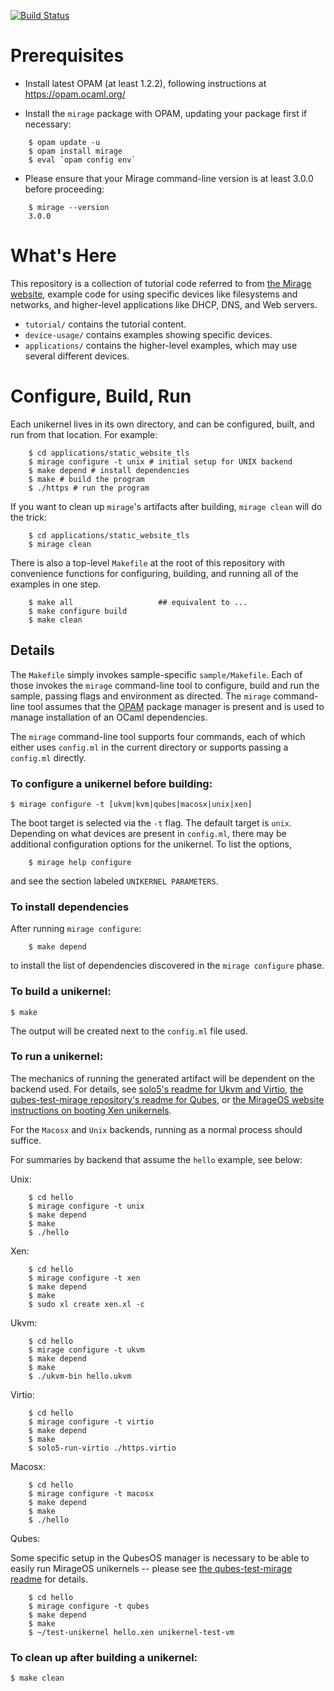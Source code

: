 [![Build Status](https://travis-ci.org/mirage/mirage-skeleton.svg?branch=master)](https://travis-ci.org/mirage/mirage-skeleton)

Prerequisites
=============

- Install latest OPAM (at least 1.2.2), following instructions at
<https://opam.ocaml.org/>

- Install the `mirage` package with OPAM, updating your package first if
necessary:

```
    $ opam update -u
    $ opam install mirage
    $ eval `opam config env`
```

- Please ensure that your Mirage command-line version is at least 3.0.0 before
proceeding:

```
    $ mirage --version
    3.0.0
```


What's Here
===========

This repository is a collection of tutorial code referred to from [the Mirage
website](https://mirage.io), example code for using specific devices like
filesystems and networks, and higher-level applications like
DHCP, DNS, and Web servers.

* `tutorial/` contains the tutorial content.
* `device-usage/` contains examples showing specific devices.
* `applications/` contains the higher-level examples, which may use several
  different devices.

Configure, Build, Run
=====================

Each unikernel lives in its own directory, and can be configured, built, and run
from that location.  For example:

```
    $ cd applications/static_website_tls
    $ mirage configure -t unix # initial setup for UNIX backend
    $ make depend # install dependencies
    $ make # build the program
    $ ./https # run the program
```

If you want to clean up `mirage`'s artifacts after building, `mirage clean`
will do the trick:

```
    $ cd applications/static_website_tls
    $ mirage clean
```

There is also a top-level `Makefile` at the root of this repository with
convenience functions for configuring, building, and running all of the examples
in one step.

```
    $ make all                   ## equivalent to ...
    $ make configure build
    $ make clean
```

Details
-------

The `Makefile` simply invokes sample-specific `sample/Makefile`. Each of those
invokes the `mirage` command-line tool to configure, build and run the sample,
passing flags and environment as directed. The `mirage` command-line tool
assumes that the [OPAM](https://opam.ocaml.org/) package manager is present and
is used to manage installation of an OCaml dependencies.

The `mirage` command-line tool supports four commands, each of which either
uses `config.ml` in the current directory or supports passing a `config.ml`
directly.

### To configure a unikernel before building:

    $ mirage configure -t [ukvm|kvm|qubes|macosx|unix|xen]

The boot target is selected via the `-t` flag. The default target is `unix`.
Depending on what devices are present in `config.ml`, there may be additional
configuration options for the unikernel.  To list the options,

```
    $ mirage help configure
```

and see the section labeled `UNIKERNEL PARAMETERS`.

### To install dependencies

After running `mirage configure`:

```
    $ make depend
```

to install the list of dependencies discovered in the `mirage configure` phase.

### To build a unikernel:

    $ make

The output will be created next to the `config.ml` file used.

### To run a unikernel:

The mechanics of running the generated artifact will be dependent on the backend
used.  For details, see
[solo5's readme for Ukvm and Virtio](https://github.com/solo5/solo5),
[the qubes-test-mirage repository's readme for Qubes](https://github.com/talex5/qubes-test-mirage), or
[the MirageOS website instructions on booting Xen unikernels](https://mirage.io/tmpl/wiki/xen-boot).

For the `Macosx` and `Unix` backends, running as a normal process should suffice.

For summaries
by backend that assume the `hello` example, see below:

Unix:

```
    $ cd hello
    $ mirage configure -t unix
    $ make depend
    $ make
    $ ./hello
```

Xen:

```
    $ cd hello
    $ mirage configure -t xen
    $ make depend
    $ make
    $ sudo xl create xen.xl -c
```

Ukvm:

```
    $ cd hello
    $ mirage configure -t ukvm
    $ make depend
    $ make
    $ ./ukvm-bin hello.ukvm
```

Virtio:

```
    $ cd hello
    $ mirage configure -t virtio
    $ make depend
    $ make
    $ solo5-run-virtio ./https.virtio
```

Macosx:

```
    $ cd hello
    $ mirage configure -t macosx
    $ make depend
    $ make
    $ ./hello
```

Qubes:

Some specific setup in the QubesOS manager is necessary to be able to easily run
MirageOS unikernels -- please see [the qubes-test-mirage readme](https://github.com/talex5/qubes-test-mirage) for details.

```
    $ cd hello
    $ mirage configure -t qubes
    $ make depend
    $ make
    $ ~/test-unikernel hello.xen unikernel-test-vm
```

### To clean up after building a unikernel:

    $ make clean

